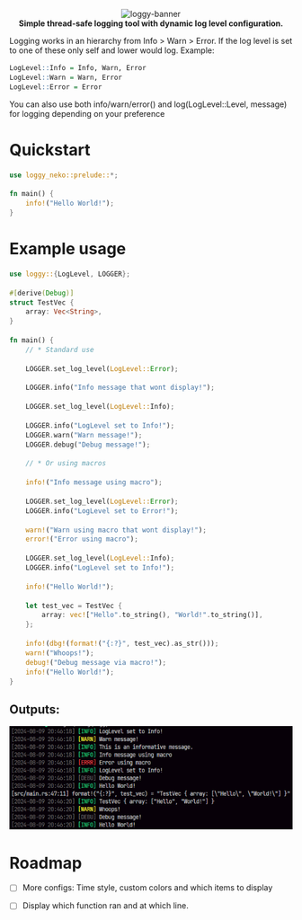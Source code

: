 <p align="center">
  <img src="preview/loggy-banner.png" alt="loggy-banner"><br>
  <b>Simple thread-safe logging tool with dynamic log level configuration.</b>
</p>

Logging works in an hierarchy from Info > Warn > Error. If the log level is set to one of these only self and lower would log. Example:

```r
LogLevel::Info = Info, Warn, Error
LogLevel::Warn = Warn, Error
LogLevel::Error = Error
```

You can also use both info/warn/error() and log(LogLevel::Level, message) for logging depending on your preference

# Quickstart

```rs
use loggy_neko::prelude::*;

fn main() {
    info!("Hello World!");
}
```

# Example usage

```rs
use loggy::{LogLevel, LOGGER};

#[derive(Debug)]
struct TestVec {
    array: Vec<String>,
}

fn main() {
    // * Standard use

    LOGGER.set_log_level(LogLevel::Error);

    LOGGER.info("Info message that wont display!");

    LOGGER.set_log_level(LogLevel::Info);

    LOGGER.info("LogLevel set to Info!");
    LOGGER.warn("Warn message!");
    LOGGER.debug("Debug message!");

    // * Or using macros

    info!("Info message using macro");

    LOGGER.set_log_level(LogLevel::Error);
    LOGGER.info("LogLevel set to Error!");

    warn!("Warn using macro that wont display!");
    error!("Error using macro");

    LOGGER.set_log_level(LogLevel::Info);
    LOGGER.info("LogLevel set to Info!");

    info!("Hello World!");

    let test_vec = TestVec {
        array: vec!["Hello".to_string(), "World!".to_string()],
    };

    info!(dbg!(format!("{:?}", test_vec).as_str()));
    warn!("Whoops!");
    debug!("Debug message via macro!");
    info!("Hello World!");
}


```

## Outputs:

<img src="preview/log-preview.png" alt="log preview screenshot"/>

# Roadmap

- [ ] More configs: Time style, custom colors and which items to display

- [ ] Display which function ran and at which line.
